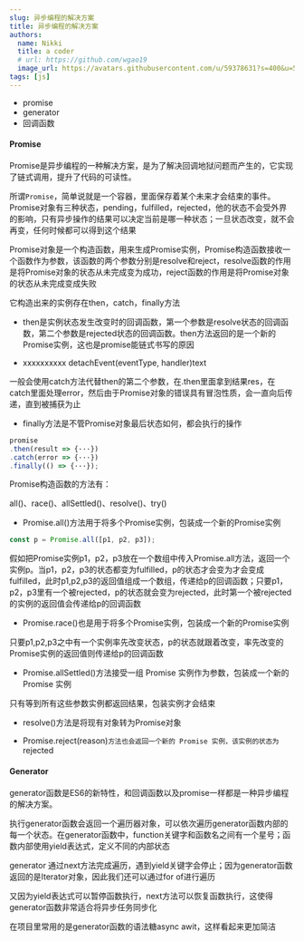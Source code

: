 ```yaml
---
slug: 异步编程的解决方案
title: 异步编程的解决方案
authors:
  name: Nikki
  title: a coder
  # url: https://github.com/wgao19
  image_url: https://avatars.githubusercontent.com/u/59378631?s=400&u=5c50f7a8cf81217122611fb72484a0288d90a739&v=4
tags: [js]
---
```


- promise
- generator
- 回调函数

#### Promise

Promise是异步编程的一种解决方案，是为了解决回调地狱问题而产生的，它实现了链式调用，提升了代码的可读性。

所谓`Promise`，简单说就是一个容器，里面保存着某个未来才会结束的事件。Promise对象有三种状态，pending，fulfilled，rejected，他的状态不会受外界的影响，只有异步操作的结果可以决定当前是哪一种状态；一旦状态改变，就不会再变，任何时候都可以得到这个结果

Promise对象是一个构造函数，用来生成Promise实例，Promise构造函数接收一个函数作为参数，该函数的两个参数分别是resolve和reject，resolve函数的作用是将Promise对象的状态从未完成变为成功，reject函数的作用是将Promise对象的状态从未完成变成失败

它构造出来的实例存在then，catch，finally方法

- then是实例状态发生改变时的回调函数，第一个参数是resolve状态的回调函数，第二个参数是rejected状态的回调函数。then方法返回的是一个新的Promise实例，这也是promise能链式书写的原因

- xxxxxxxxxx detachEvent(eventType, handler)text

一般会使用catch方法代替then的第二个参数，在.then里面拿到结果res，在catch里面处理error，然后由于Promise对象的错误具有冒泡性质，会一直向后传递，直到被捕获为止

- finally方法是不管Promise对象最后状态如何，都会执行的操作

```js
promise
.then(result => {···})
.catch(error => {···})
.finally(() => {···});
```

Promise构造函数的方法有：

all()、race()、allSettled()、resolve()、try()

- Promise.all()方法用于将多个Promise实例，包装成一个新的Promise实例

```js
const p = Promise.all([p1, p2, p3]);
```

假如把Promise实例p1，p2，p3放在一个数组中传入Promise.all方法，返回一个实例p。当p1，p2，p3的状态都变为fulfilled，p的状态才会变为才会变成fulfilled，此时p1,p2,p3的返回值组成一个数组，传递给p的回调函数；只要p1，p2，p3里有一个被rejected，p的状态就会变为rejected，此时第一个被rejected的实例的返回值会传递给p的回调函数

- Promise.race()也是用于将多个Promise实例，包装成一个新的Promise实例

只要p1,p2,p3之中有一个实例率先改变状态，p的状态就跟着改变，率先改变的Promise实例的返回值则传递给p的回调函数

- Promise.allSettled()方法接受一组 Promise 实例作为参数，包装成一个新的 Promise 实例

只有等到所有这些参数实例都返回结果，包装实例才会结束

- resolve()方法是将现有对象转为Promise对象

- Promise.reject(reason)`方法也会返回一个新的 Promise 实例，该实例的状态为`rejected



#### Generator

generator函数是ES6的新特性，和回调函数以及promise一样都是一种异步编程的解决方案。

执行generator函数会返回一个遍历器对象，可以依次遍历generator函数内部的每一个状态。在generator函数中，function关键字和函数名之间有一个星号；函数内部使用yield表达式，定义不同的内部状态

generator 通过next方法完成遍历，遇到yield关键字会停止；因为generator函数返回的是Iterator对象，因此我们还可以通过for of进行遍历

又因为yield表达式可以暂停函数执行，next方法可以恢复函数执行，这使得generator函数非常适合将异步任务同步化

在项目里常用的是generator函数的语法糖async awit，这样看起来更加简洁